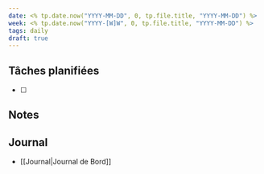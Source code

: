 ```yaml
---
date: <% tp.date.now("YYYY-MM-DD", 0, tp.file.title, "YYYY-MM-DD") %>
week: <% tp.date.now("YYYY-[W]W", 0, tp.file.title, "YYYY-MM-DD") %>
tags: daily
draft: true
---
```


## Tâches planifiées

- [ ] 

## Notes

## Journal
- [[Journal|Journal de Bord]]